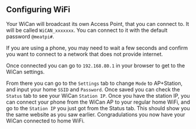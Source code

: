 ## Configuring WiFi

Your WiCan will broadcast its own Access Point, that you can connect to. It will be called `WiCAN_xxxxxxx`. You can connect to it with the default password `@meatpi#`.

If you are using a phone, you may need to wait a few seconds and confirm you want to connect to a network that does not provide internet.

Once connected you can go to `192.168.80.1` in your browser to get to the WiCan settings.

From there you can go to the `Settings` tab to change `Mode` to AP+Station, and input your home `SSID` and `Password`. Once saved you can check the `Status` tab to see your WiCan `Station IP`. Once you have the station IP, you can connect your phone from the WiCan AP to your regular home WiFi, and go to the `Station IP` you just got from the Status tab. This should show you the same website as you saw earlier. Congradulations you now have your WiCan connected to home WiFi.
